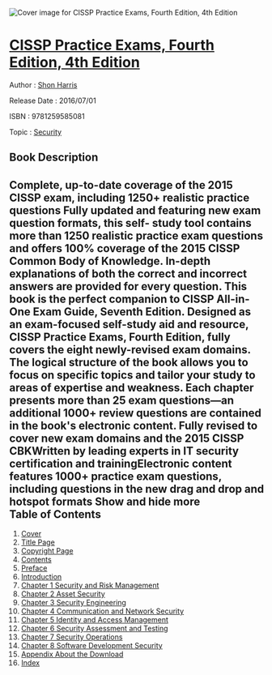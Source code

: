 ![Cover image for CISSP Practice Exams, Fourth Edition, 4th Edition](https://imgdetail.ebookreading.net/cover/cover/security/EB9781259585081.jpg)

[CISSP Practice Exams, Fourth Edition, 4th Edition](https://ebookreading.net/view/book/CISSP+Practice+Exams%2C+Fourth+Edition%2C+4th+Edition-EB9781259585081_1.html "CISSP Practice Exams, Fourth Edition, 4th Edition")
====================================================================================================================

Author : [Shon Harris](https://ebookreading.net/search/author/Shon+Harris)

Release Date : 2016/07/01

ISBN : 9781259585081

Topic : [Security](https://ebookreading.net/search/category/security)

Book Description
-----------------

 Complete, up-to-date coverage of the 2015 CISSP exam, including 1250+ realistic practice questions
Fully updated and featuring new exam question formats, this self- study tool contains more than 1250 realistic practice exam questions and offers 100% coverage of the 2015 CISSP Common Body of Knowledge. In-depth explanations of both the correct and incorrect answers are provided for every question. This book is the perfect companion to CISSP All-in-One Exam Guide, Seventh Edition. 
Designed as an exam-focused self-study aid and resource, CISSP Practice Exams, Fourth Edition, fully covers the eight newly-revised exam domains. The logical structure of the book allows you to focus on specific topics and tailor your study to areas of expertise and weakness. Each chapter presents more than 25 exam questions—an additional 1000+ review questions are contained in the book's electronic content.
Fully revised to cover new exam domains and the 2015 CISSP CBKWritten by leading experts in IT security certification and trainingElectronic content features 1000+ practice exam questions, including questions in the new drag and drop and hotspot formats        Show and hide more                
Table of Contents
-----------------

1. [Cover](https://ebookreading.net/view/book/CISSP+Practice+Exams%2C+Fourth+Edition%2C+4th+Edition-EB9781259585081_1.html)
1. [Title Page](https://ebookreading.net/view/book/CISSP+Practice+Exams%2C+Fourth+Edition%2C+4th+Edition-EB9781259585081_3.html)
1. [Copyright Page](https://ebookreading.net/view/book/CISSP+Practice+Exams%2C+Fourth+Edition%2C+4th+Edition-EB9781259585081_4.html)
1. [Contents](https://ebookreading.net/view/book/CISSP+Practice+Exams%2C+Fourth+Edition%2C+4th+Edition-EB9781259585081_6.html)
1. [Preface](https://ebookreading.net/view/book/CISSP+Practice+Exams%2C+Fourth+Edition%2C+4th+Edition-EB9781259585081_7.html)
1. [Introduction](https://ebookreading.net/view/book/CISSP+Practice+Exams%2C+Fourth+Edition%2C+4th+Edition-EB9781259585081_8.html)
1. [Chapter 1 Security and Risk Management](https://ebookreading.net/view/book/CISSP+Practice+Exams%2C+Fourth+Edition%2C+4th+Edition-EB9781259585081_9.html#ch1)
1. [Chapter 2 Asset Security](https://ebookreading.net/view/book/CISSP+Practice+Exams%2C+Fourth+Edition%2C+4th+Edition-EB9781259585081_10.html#ch2)
1. [Chapter 3 Security Engineering](https://ebookreading.net/view/book/CISSP+Practice+Exams%2C+Fourth+Edition%2C+4th+Edition-EB9781259585081_11.html#ch3)
1. [Chapter 4 Communication and Network Security](https://ebookreading.net/view/book/CISSP+Practice+Exams%2C+Fourth+Edition%2C+4th+Edition-EB9781259585081_12.html#ch4)
1. [Chapter 5 Identity and Access Management](https://ebookreading.net/view/book/CISSP+Practice+Exams%2C+Fourth+Edition%2C+4th+Edition-EB9781259585081_13.html#ch5)
1. [Chapter 6 Security Assessment and Testing](https://ebookreading.net/view/book/CISSP+Practice+Exams%2C+Fourth+Edition%2C+4th+Edition-EB9781259585081_14.html#ch6)
1. [Chapter 7 Security Operations](https://ebookreading.net/view/book/CISSP+Practice+Exams%2C+Fourth+Edition%2C+4th+Edition-EB9781259585081_15.html#ch7)
1. [Chapter 8 Software Development Security](https://ebookreading.net/view/book/CISSP+Practice+Exams%2C+Fourth+Edition%2C+4th+Edition-EB9781259585081_16.html#ch8)
1. [Appendix About the Download](https://ebookreading.net/view/book/CISSP+Practice+Exams%2C+Fourth+Edition%2C+4th+Edition-EB9781259585081_17.html#appendix)
1. [Index](https://ebookreading.net/view/book/CISSP+Practice+Exams%2C+Fourth+Edition%2C+4th+Edition-EB9781259585081_18.html#index)
